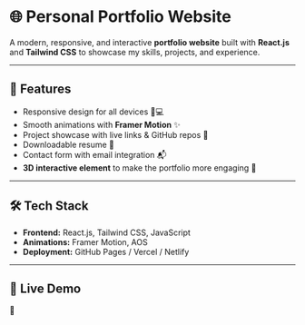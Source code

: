 # 🌐 Personal Portfolio Website  

A modern, responsive, and interactive **portfolio website** built with **React.js** and **Tailwind CSS** to showcase my skills, projects, and experience.  

---

## 🚀 Features  
- Responsive design for all devices 📱💻  
- Smooth animations with **Framer Motion** ✨  
- Project showcase with live links & GitHub repos 🔗  
- Downloadable resume 📄  
- Contact form with email integration 📬  
- **3D interactive element** to make the portfolio more engaging 🎨  

---

## 🛠️ Tech Stack  
- **Frontend:** React.js, Tailwind CSS, JavaScript  
- **Animations:** Framer Motion, AOS  
- **Deployment:** GitHub Pages / Vercel / Netlify  

---

## 📌 Live Demo  
🔗


